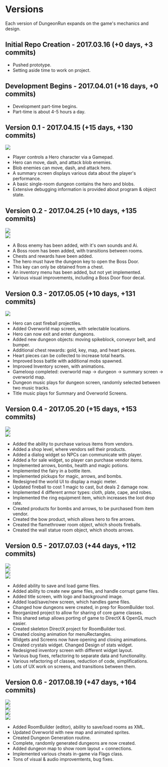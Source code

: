 # Versions
Each version of DungeonRun expands on the game's mechanics and design.  


## Initial Repo Creation - 2017.03.16 (+0 days, +3 commits)  
+ Pushed prototype.
+ Setting aside time to work on project.


## Development Begins - 2017.04.01 (+16 days, +0 commits)  
+ Development part-time begins.
+ Part-time is about 4-5 hours a day.


## Version 0.1 - 2017.04.15 (+15 days, +130 commits)  
![](https://github.com/MrGrak/DungeonRun/blob/master/Gifs/DungeonRun0p1.gif)  
+ Player controls a Hero character via a Gamepad.
+ Hero can move, dash, and attack blob enemies.
+ Blob enemies can move, dash, and attack hero.
+ A summary screen displays various data about the player's performance.
+ A basic single-room dungeon contains the hero and blobs.
+ Extensive debugging information is provided about program & object state.


## Version 0.2 - 2017.04.25 (+10 days, +135 commits)  
![](https://github.com/MrGrak/DungeonRun/blob/master/Gifs/DungeonRun0p2A.gif)  
![](https://github.com/MrGrak/DungeonRun/blob/master/Gifs/DungeonRun0p2B.gif)
+ A Boss enemy has been added, with it's own sounds and Ai.
+ A Boss room has been added, with transitions between rooms.
+ Chests and rewards have been added.
+ The hero must have the dungeon key to open the Boss Door.
+ This key can only be obtained from a chest.
+ An inventory menu has been added, but not yet implemented.
+ Various visual improvements, including a Boss Door floor decal.


## Version 0.3 - 2017.05.05 (+10 days, +131 commits)  
![](https://github.com/MrGrak/DungeonRun/blob/master/Gifs/DungeonRun0p3A.gif)  
+ Hero can cast fireball projectiles.
+ Added Overworld map screen, with selectable locations.
+ Hero can now exit and enter dungeons.
+ Added new dungeon objects: moving spikeblock, conveyor belt, and bumper.
+ Additional chest rewards: gold, key, map, and heart pieces.
+ Heart pieces can be collected to increase total hearts.
+ Improved boss battle with additional mobs spawned.
+ Improved Inventory screen, with animations.
+ Gameloop completed: overworld map -> dungeon -> summary screen -> overworld map.
+ Dungeon music plays for dungeon screen, randomly selected between two music tracks.
+ Title music plays for Summary and Overworld Screens.


## Version 0.4 - 2017.05.20 (+15 days, +153 commits)  
![](https://github.com/MrGrak/DungeonRun/blob/master/Gifs/DungeonRun0p4A.gif)  
![](https://github.com/MrGrak/DungeonRun/blob/master/Gifs/DungeonRun0p4B.gif)  
+ Added the ability to purchase various items from vendors.
+ Added a shop level, where vendors sell their products.
+ Added a dialog widget so NPCs can communicate with player.
+ Added a for sale widget, so player can purchase vendor items.
+ Implemented arrows, bombs, health and magic potions.
+ Implemented the fairy in a bottle item.
+ Implemented pickups for magic, arrows, and bombs.
+ Redesigned the world UI to display a magic meter.
+ Updated fireball to cost 1 magic to cast, but deals 2 damage now.
+ Implemented 4 different armor types: cloth, plate, cape, and robes.
+ Implemented the ring equipment item, which increases the loot drop rate.
+ Created products for bombs and arrows, to be purchased from item vendor.
+ Created the bow product, which allows hero to fire arrows.
+ Created the flamethrower room object, which shoots fireballs.
+ Created the wall statue room object, which shoots arrows.


## Version 0.5 - 2017.07.03 (+44 days, +112 commits)  
![](https://github.com/MrGrak/DungeonRun/blob/master/Gifs/DungeonRun0p5A.gif)  
![](https://github.com/MrGrak/DungeonRun/blob/master/Gifs/DungeonRun0p5B.gif)   
![](https://github.com/MrGrak/DungeonRun/blob/master/Gifs/DungeonRun0p5C.gif)  
+ Added ability to save and load game files.
+ Added ability to create new game files, and handle corrupt game files.
+ Added title screen, with logo and background image.
+ Added load/save/new screen, which handles game files.
+ Changed how dungeons were created, in prep for RoomBuilder tool.
+ Reorganized project to allow for sharing of core game classes.
+ This shared setup allows porting of game to DirectX & OpenGL much easier.
+ Created skeleton DirectX project for RoomBuilder tool.
+ Created closing animation for menuRectangles.
+ Widgets and Screens now have opening and closing animations.
+ Created crystals widget. Changed Design of stats widget.
+ Redesigned inventory screen with different widget layout.
+ Various bug fixes, refactoring to separate data and functionality.
+ Various refactoring of classes, reduction of code, simplifications.
+ Lots of UX work on screens, and transitions between them.


## Version 0.6 - 2017.08.19 (+47 days, +164 commits)  
![](https://github.com/MrGrak/DungeonRun/blob/master/Gifs/DungeonRun0p6A.gif)  
![](https://github.com/MrGrak/DungeonRun/blob/master/Gifs/DungeonRun0p6B.gif)   
![](https://github.com/MrGrak/DungeonRun/blob/master/Gifs/DungeonRun0p6C.gif)  
![](https://github.com/MrGrak/DungeonRun/blob/master/Gifs/DungeonRun0p6D.gif)  
+ Added RoomBuilder (editor), ability to save/load rooms as XML.
+ Updated Overworld with new map and animated sprites.
+ Created Dungeon Generation routine.
+ Complete, randomly generated dungeons are now created.
+ Added dungeon map to show room layout + connections.
+ Implemented various cheats in-game via Flags class.
+ Tons of visual & audio improvemtents, bug fixes.





